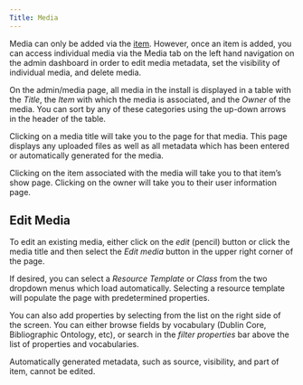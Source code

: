 ```yaml
---
Title: Media
---
```


Media can only be added via the [item](../content/items.md). However, once an item is added, you can access individual media via the Media tab on the left hand navigation on the admin dashboard in order to edit media metadata, set the visibility of individual media, and delete media.

On the admin/media page, all media in the install is displayed in a table with the *Title*, the *Item* with which the media is associated, and the *Owner* of the media. You can sort by any of these categories using the up-down arrows in the header of the table.

Clicking on a media title will take you to the page for that media. This page displays any uploaded files as well as all metadata which has been entered or automatically generated for the media.

Clicking on the item associated with the media will take you to that item’s show page. Clicking on the owner will take you to their user information page.

## Edit Media
To edit an existing media, either click on the *edit* (pencil) button or click the media title and then select the *Edit media* button in the upper right corner of the page. 

If desired, you can select a *Resource Template* or *Class* from the two dropdown menus which load automatically. Selecting a resource template will populate the page with predetermined properties.

You can also add properties by selecting from the list on the right side of the screen. You can either browse fields by vocabulary (Dublin Core, Bibliographic Ontology, etc), or search in the *filter properties* bar above the list of properties and vocabularies.

Automatically generated metadata, such as source, visibility, and part of item, cannot be edited. 